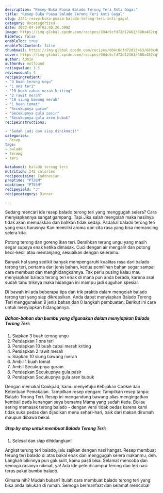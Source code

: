 ```yaml
---
description: "Resep Buka Puasa Balado Terong Teri Anti Gagal"
title: "Resep Buka Puasa Balado Terong Teri Anti Gagal"
slug: 2341-resep-buka-puasa-balado-terong-teri-anti-gagal
category: Uncategorized
date: 2022-04-29T02:00:26.399Z
image: https://img-global.cpcdn.com/recipes/004c6cfd72d12463/680x482cq70/balado-terong-teri-foto-resep-utama.jpg
hideToc: false
enableToc: true
enableTocContent: false
thumbnail: https://img-global.cpcdn.com/recipes/004c6cfd72d12463/680x482cq70/balado-terong-teri-foto-resep-utama.jpg
cover: https://img-global.cpcdn.com/recipes/004c6cfd72d12463/680x482cq70/balado-terong-teri-foto-resep-utama.jpg
author: Admin
authorAv: notfound
ratingvalue: 3.5
reviewcount: 4
recipeingredient:
- "3 buah terong ungu"
- "1 ons teri"
- "10 buah cabai merah kriting"
- "2 rawit merah"
- "10 siung bawang merah"
- "1 buah tomat"
- "Secukupnya garam"
- "Secukupnya gula pasir"
- "Secukupnya gula aren bubuk"
recipeinstructions:

- "Sudah jadi dan siap dinikmati!"
categories:
- Resep
tags:
- balado
- terong
- teri

katakunci: balado terong teri 
nutrition: 242 calories
recipecuisine: Indonesian
preptime: "PT20M"
cooktime: "PT55M"
recipeyield: "3"
recipecategory: Dinner

---
```



Sedang mencari ide resep balado terong teri yang menggugah selera? Cara menyiapkannya sangat gampang. Tapi Jika salah mengolah maka hasilnya tidak akan memuaskan dan bahkan tidak sedap. Padahal balado terong teri yang enak harusnya Kan memiliki aroma dan cita rasa yang bisa memancing selera kita.


Potong terong dan goreng ikan teri. Bersihkan terung ungu yang masih segar supaya enak ketika dimasak. Cuci dengan air mengalir dan potong kecil-kecil atau memanjang, sesuaikan dengan seleramu.

Banyak hal yang sedikit banyak mempengaruhi kualitas rasa dari balado terong teri, pertama dari jenis bahan, kedua pemilihan bahan segar sampai cara membuat dan menghidangkannya. Tak perlu pusing kalau mau menyiapkan balado terong teri enak di mana pun anda berada, karena asal sudah tahu triknya maka hidangan ini mampu jadi suguhan spesial.


Di bawah ini ada beberapa tips dan trik praktis dalam mengolah balado terong teri yang siap dikreasikan. Anda dapat menyiapkan Balado Terong Teri menggunakan 9 jenis bahan dan 0 langkah pembuatan. Berikut ini cara untuk menyiapkan hidangannya.

<!--inarticleads1-->

##### Bahan-bahan dan bumbu yang digunakan dalam menyiapkan Balado Terong Teri:

1. Siapkan 3 buah terong ungu
1. Persiapkan 1 ons teri
1. Persiapkan 10 buah cabai merah kriting
1. Persiapkan 2 rawit merah
1. Siapkan 10 siung bawang merah
1. Ambil 1 buah tomat
1. Ambil Secukupnya garam
1. Persiapkan Secukupnya gula pasir
1. Persiapkan Secukupnya gula aren bubuk


Dengan memakai Cookpad, kamu menyetujui Kebijakan Cookie dan Ketentuan Pemakaian. Tampilkan resep dengan: Tampilkan resep tanpa: Balado Terong Teri. Resep ini mengandung bawang.alias mengingatkan kembali pada kenangan saya bersama Mama yang sudah tiada. Beliau sering memasak terong balado - dengan versi tidak pedas karena kami tidak suka pedas dan dijadikan menu sehari-hari, baik dari makan dirumah maupun dibawa bekal. 

<!--inarticleads2-->

##### Step by step untuk membuat Balado Terong Teri:


1. Selesai dan siap dihidangkan!

Angkat terung teri balado, lalu sajikan dengan nasi hangat. Resep membuat terung teri balado di atas bakal enak dan menggugah selera makanmu, deh. Langkah bikinnya pun gak sulit, kamu pasti bisa. Selamat mencoba dan semoga rasanya nikmat, ya! Ada ide pete dicampur terong dan teri nasi terus pakai bumbu balado. 

Gimana nih? Mudah bukan? Itulah cara membuat balado terong teri yang bisa anda lakukan di rumah. Semoga bermanfaat dan selamat mencoba!
